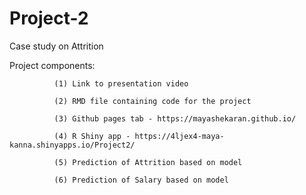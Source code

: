 # Project-2
Case study on Attrition

Project components: 

              (1) Link to presentation video
              
              (2) RMD file containing code for the project

              (3) Github pages tab - https://mayashekaran.github.io/

              (4) R Shiny app - https://4ljex4-maya-kanna.shinyapps.io/Project2/

              (5) Prediction of Attrition based on model

              (6) Prediction of Salary based on model
